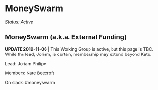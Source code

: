 # MoneySwarm

[_Status_](https://docs.google.com/document/d/1RQrZE_9iw0ewIj7UCvC7SBLCziYwfi13vM5FbRDBCx4/edit?usp=sharing)_: Active_

## MoneySwarm \(a.k.a. External Funding\)

**UPDATE 2019-11-06** \| This Working Group is active, but this page is TBC. While the lead, Joriam, is certain, membership may extend beyond Kate.

Lead: Joriam Philipe

Members: Kate Beecroft

On slack: \#moneyswarm

